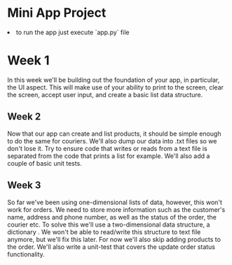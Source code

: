 # Mini App Project

<li> to run the app just execute `app.py` file

# Week 1
In this week we'll be building out the foundation of your app, in particular, the UI aspect. This will make use of your ability to print to the screen, clear the screen,
accept user input, and create a basic list data structure.

## Week 2
Now that our app can create and list products, it should be simple enough to do the same for couriers. We'll also dump our data into .txt files so we don't lose it. Try
to ensure code that writes or reads from a text file is separated from the code that prints a list for example.
We'll also add a couple of basic unit tests.

## Week 3
So far we've been using one-dimensional lists of data, however, this won't work for orders. We need to store more information such as the customer's name, address
and phone number, as well as the status of the order, the courier etc. To solve this we'll use a two-dimensional data structure, a dictionary . We won't be able to
read/write this structure to text file anymore, but we'll fix this later. For now we'll also skip adding products to the order.
We'll also write a unit-test that covers the update order status functionality.




